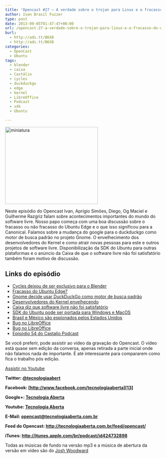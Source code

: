 ```yaml
---
title: 'Opencast #27 – A verdade sobre o trojan para Linux e o fracasso do Ubuntu Edge'
author: Ivan Brasil Fuzzer
type: post
date: 2013-09-05T01:47:47+00:00
url: /opencast-27-a-verdade-sobre-o-trojan-para-linux-e-o-fracasso-do-ubuntu-edge/
burl:
  - http://ads.tt/B6X8
  - http://ads.tt/B6X8
categories:
  - OpenCast
  - Ubuntu
tags:
  - blender
  - caixa
  - Castálio
  - cycles
  - duckduckgo
  - edge
  - kernel
  - LibreOffice
  - Podcast
  - sdk
  - Ubuntu

---
```

[<img class="alignnone size-medium wp-image-5979" src="http://www.ubuntero.com.br/wp-content/uploads/2013/09/miniatura-300x249.png" alt="miniatura" width="300" height="249" />][1]

Neste episódio do Opencast Ivan, Aprígio Simões, Diego, Og Maciel e Guilherme Razgriz falam sobre acontecimentos importantes do mundo do software livre. Nosso papo começa com uma boa discussão sobre o fracasso ou não fracasso do Ubuntu Edge e o que isso significou para a Canonical. Falamos sobre a mudança do google para o duckduckgo como motor de busca padrão no projeto Gnome. O envelhecimento dos desenvolvedores do Kernel e como atrair novas pessoas para este e outros projetos de software livre. Disponibilização da SDK do Ubuntu para outras plataformas e o anúncio da Caixa de que o software livre não foi satisfatório também foram motivo de discussão.

## Links do episódio

  * [Cycles deixou de ser exclusivo para o Blender][2]
  * [Fracasso do Ubuntu Edge?][3]
  * [Gnome decide usar DuckDuckGo como motor de busca padrão][4]
  * [Desenvolvedores do Kernel envelhecendo][5]
  * [Caixa diz que software livre não foi satisfatório][6]
  * [SDK do Ubuntu pode ser portada para Windows e MacOS][7]
  * [Brasil e México são espionados pelos Estados Unidos][8]
  * [Bug no LibreOffice][9]
  * [Bug no LibreOffice][10]
  * [Episódio 54 do Castalio Podcast][11]

Se você preferir, pode assistir ao vídeo da gravação do Opencast. O vídeo está quase sem edição da conversa, apenas retirada a parte inicial onde não falamos nada de importante. É até interessante para compararem como fica o trabalho pós edição.

<div class="video">
</div>

<p class="button">
  <a href="http://www.youtube.com/embed/7CDul_YFChE" target="_blank" rel="nofollow">Assistir no Youtube</a>
</p>

**Twitter: [@tecnologiaabert][12]**

**Facebook: [http://www.facebook.com/tecnologiaaberta][13]**

**Google+: [Tecnologia Aberta][14]**

**Youtube: [Tecnologia Aberta][15]**

**E-Mail: <opencast@tecnologiaaberta.com.br>**

**Feed do Opencast: <http://tecnologiaaberta.com.br/feed/opencast/>**

**iTunes: <a href="http://itunes.apple.com/br/podcast/id424732898" target="_blank" rel="nofollow">http://itunes.apple.com/br/podcast/id424732898</a>**

Todas as músicas de fundo na versão mp3 e a música de abertura da versão em vídeo são do [Josh Woodward][16]

 [1]: http://www.ubuntero.com.br/wp-content/uploads/2013/09/miniatura.png
 [2]: http://code.blender.org/index.php/2013/08/cycles-render-engine-released-with-permissive-license/
 [3]: http://br-linux.org/2013/01/ubuntu-edge-shuttleworth-diz-que-o-fracasso-no-crowdfunding-nao-e-o-fim-do-sonho.html
 [4]: http://br-linux.org/2013/01/privacidade-gnome-web-troca-google-pelo-duckduckgo.html
 [5]: http://br-linux.org/2013/01/desenvolvedores-do-kernel-estao-envelhecendo-e-a-linux-foundation-procura-sangue-novo.html
 [6]: http://www.baguete.com.br/noticias/26/06/2012/caixa-open-source-nao-foi-satisfatorio
 [7]: http://br-linux.org/2013/01/desenvolvedores-consideram-portar-o-ubuntu-sdk-para-o-windows-e-os-x.html
 [8]: http://noticias.terra.com.br/mundo/estados-unidos/eua-responderao-por-vias-diplomaticas-a-brasil-e-mexico-sobre-espionagem,21bff605102e0410VgnCLD2000000dc6eb0aRCRD.html
 [9]: http://bugs.freedesktop.org/show_bug.cgi?id=68447
 [10]: http://ask.libreoffice.org/pt-br/question/623/estou-tendo-dificuldades-com-o-zoom-ao-utilizar-2-monitores-no-writer-alguem-ja-passou-por-isto/
 [11]: http://www.castalio.info/enrico-nicoletto-rafael-ferreira-projeto-gnome/
 [12]: http://twitter.com/tecnologiaabert
 [13]: https://www.facebook.com/tecnologiaaberta
 [14]: https://plus.google.com/u/0/b/114491525240353631044/114491525240353631044/about
 [15]: http://youtube.com/tecnologiaaberta
 [16]: http://www.joshwoodward.com/